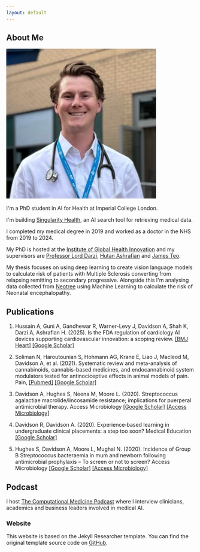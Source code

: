 ```yaml
---
layout: default
---
```


## About Me

<img class="profile-picture" src="assets/images/headshot.jpg" alt="Profile picture">

I'm a PhD student in AI for Health at Imperial College London.

I'm building [Singularity Health](https://www.singularity-health.io), an AI search tool for retrieving medical data.

I completed my medical degree in 2019 and worked as a doctor in the NHS from 2019 to 2024. 

My PhD is hosted at the [Institute of Global Health Innovation](https://www.imperial.ac.uk/global-health-innovation/) and my supervisors are [Professor Lord Darzi](https://en.wikipedia.org/wiki/Ara_Darzi,_Baron_Darzi_of_Denham), [Hutan Ashrafian](https://en.wikipedia.org/wiki/Hutan_Ashrafian) and [James Teo](https://kclpure.kcl.ac.uk/portal/en/persons/james.teo).

My thesis focuses on using deep learning to create vision language models to calculate risk of patients with Multiple Sclerosis converting from relapsing remitting to secondary progressive. Alongside this I'm analysing data collected from [Neotree](https://www.neotree.com) using Machine Learning to calculate the risk of Neonatal encephalopathy.

## Publications

1. Hussain A, Guni A, Gandhewar R, Warner-Levy J, Davidson A, Shah K, Darzi A, Ashrafian H. (2025). Is the FDA regulation of cardiology AI devices supporting cardiovascular innovation: a scoping review. [[BMJ Heart]](https://heart.bmj.com/content/early/2025/08/20/heartjnl-2025-326307.abstract) [[Google Scholar]](https://scholar.google.com/citations?view_op=view_citation&hl=en&user=D4HwTiIAAAAJ&citation_for_view=D4HwTiIAAAAJ:_FxGoFyzp5QC)

2. Soliman N, Haroutounian S, Hohmann AG, Krane E, Liao J, Macleod M, Davidson A, et al. (2021). Systematic review and meta-analysis of cannabinoids, cannabis-based medicines, and endocannabinoid system modulators tested for antinociceptive effects in animal models of pain.
Pain, [[Pubmed]](https://pubmed.ncbi.nlm.nih.gov/33729209/) [[Google Scholar]](https://scholar.google.com/citations?view_op=view_citation&hl=en&user=D4HwTiIAAAAJ&citation_for_view=D4HwTiIAAAAJ:qjMakFHDy7sC)

3. Davidson A, Hughes S, Neena M, Moore L. (2020).
Streptococcus agalactiae macrolide/lincosamide resistance; implications for puerperal antimicrobial therapy. Access Microbiology [[Google Scholar]](https://scholar.google.com/citations?view_op=view_citation&hl=en&user=D4HwTiIAAAAJ&citation_for_view=D4HwTiIAAAAJ:u-x6o8ySG0sC) [[Access Microbiology]](https://www.microbiologyresearch.org/content/journal/acmi/10.1099/acmi.fis2019.po0023)

4. Davidson R, Davidson A. (2020).
Experience‐based learning in undergraduate clinical placements: a step too soon?
Medical Education [[Google Scholar]](https://scholar.google.com/citations?view_op=view_citation&hl=en&user=D4HwTiIAAAAJ&citation_for_view=D4HwTiIAAAAJ:u5HHmVD_uO8C)

5. Hughes S, Davidson A, Moore L, Mughal N. (2020).
Incidence of Group B Streptococcus bacteraemia in mum and newborn following antimicrobial prophylaxis – To screen or not to screen?
Access Microbiology [[Google Scholar]](https://scholar.google.com/citations?view_op=view_citation&hl=en&user=D4HwTiIAAAAJ&citation_for_view=D4HwTiIAAAAJ:u5HHmVD_uO8C) [[Access Microbiology]](https://www.microbiologyresearch.org/content/journal/acmi/10.1099/acmi.fis2019.po0176)

## Podcast

I host [The Computational Medicine Podcast](https://open.spotify.com/show/3HusiGdATbicaW4pdRAxF9?si=035c5199d8df4e38) where I interview clinicians, academics and business leaders involved in medical AI.


### Website

This website is based on the Jekyll Researcher template. You can find the original template source code on <a href="https://github.com/ankitsultana/researcher">GitHub</a>.
<p class="site-footer-note">

<div class="extra-bottom-space"></div>


